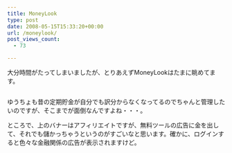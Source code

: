 ```yaml
---
title: MoneyLook
type: post
date: 2008-05-15T15:33:20+00:00
url: /moneylook/
post_views_count:
  - 73

---
```

大分時間がたってしまいましたが、とりあえずMoneyLookはたまに眺めてます。

<a href="http://www.accesstrade.net/at/c.html?rk=01002uft0044mz" target="_blank"><img alt="" src="http://www.accesstrade.net/at/r.html?rk=01002uft0044mz" border="0" /></a>

ゆうちょも昔の定期貯金が自分でも訳分からなくなってるのでちゃんと管理したいのですが、そこまでが面倒なんですよね・・・。

ところで、上のバナーはアフィリエイトですが、無料ツールの広告に金を出して、それでも儲かっちゃうというのがすごいなと思います。確かに、ログインすると色々な金融関係の広告が表示されますけど。